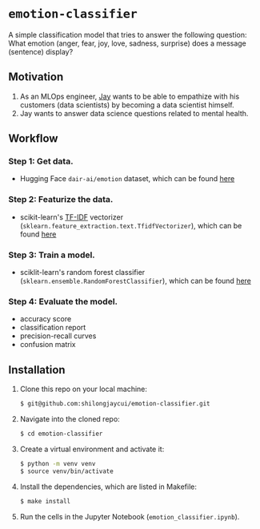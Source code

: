 # `emotion-classifier`
A simple classification model that tries to answer the following question: What emotion (anger, fear, joy, love, sadness, surprise) does a message (sentence) display?

## Motivation
1. As an MLOps engineer, [Jay](https://www.linkedin.com/in/shilongjaycui/) wants to be able to empathize with his customers (data scientists) by becoming a data scientist himself.
2. Jay wants to answer data science questions related to mental health.

## Workflow
### Step 1: Get data.
- Hugging Face `dair-ai/emotion` dataset, which can be found [here](https://huggingface.co/datasets/dair-ai/emotion)

### Step 2: Featurize the data.
- scikit-learn's [TF-IDF](https://en.wikipedia.org/wiki/Tf%E2%80%93idf) vectorizer (`sklearn.feature_extraction.text.TfidfVectorizer`), which can be found [here](https://scikit-learn.org/stable/modules/generated/sklearn.feature_extraction.text.TfidfVectorizer.html#sklearn.feature_extraction.text.TfidfVectorizer)

### Step 3: Train a model.
- sciklit-learn's random forest classifier (`sklearn.ensemble.RandomForestClassifier`), which can be found [here](https://scikit-learn.org/stable/modules/generated/sklearn.ensemble.RandomForestClassifier.html#sklearn-ensemble-randomforestclassifier)

### Step 4: Evaluate the model.
- accuracy score
- classification report
- precision-recall curves
- confusion matrix
## Installation
1. Clone this repo on your local machine:
   ```bash
   $ git@github.com:shilongjaycui/emotion-classifier.git
   ```
2. Navigate into the cloned repo:
   ```bash
   $ cd emotion-classifier
   ```
3. Create a virtual environment and activate it:
   ```bash
   $ python -m venv venv
   $ source venv/bin/activate
   ```
4. Install the dependencies, which are listed in Makefile:
   ```bash
   $ make install
   ```
5. Run the cells in the Jupyter Notebook (`emotion_classifier.ipynb`).
